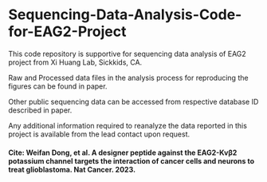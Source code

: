 # Sequencing-Data-Analysis-Code-for-EAG2-Project

This code repository is supportive for sequencing data analysis of EAG2 project from Xi Huang Lab, Sickkids, CA.

Raw and Processed data files in the analysis process for reproducing the figures can be found in paper.

Other public sequencing data can be accessed from respective database ID described in paper.

Any additional information required to reanalyze the data reported in this project is available from the lead contact upon request.

#### Cite: Weifan Dong, et al. A designer peptide against the EAG2-Kvβ2 potassium channel targets the interaction of cancer cells and neurons to treat glioblastoma. Nat Cancer. 2023.


